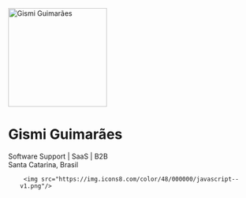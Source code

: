 <img width="200" src="https://media-exp1.licdn.com/dms/image/C4D03AQHqVvDuNcqXOA/profile-displayphoto-shrink_200_200/0/1557540735407?e=1658966400&amp;v=beta&amp;t=P5Yq6o8yN1-SnYewXoKQhUpFDz4xSHCB0gDFsXbl5-E" height="200" alt="Gismi Guimarães" id="ember1115" class="ember-view profile-photo-edit__preview">
<h1 class="text-heading-xlarge inline t-24 v-align-middle break-words">Gismi Guimarães</h1>
<div class="text-body-medium break-words">
      Software Support | SaaS | B2B 
    </div>
    <span class="text-body-small inline t-black--light break-words">
      Santa Catarina, Brasil
    </span>
    <ul class="pv-top-card--list pv-top-card--list-bullet display-flex pb1"> 

     <img src="https://img.icons8.com/color/48/000000/javascript--v1.png"/>
    
